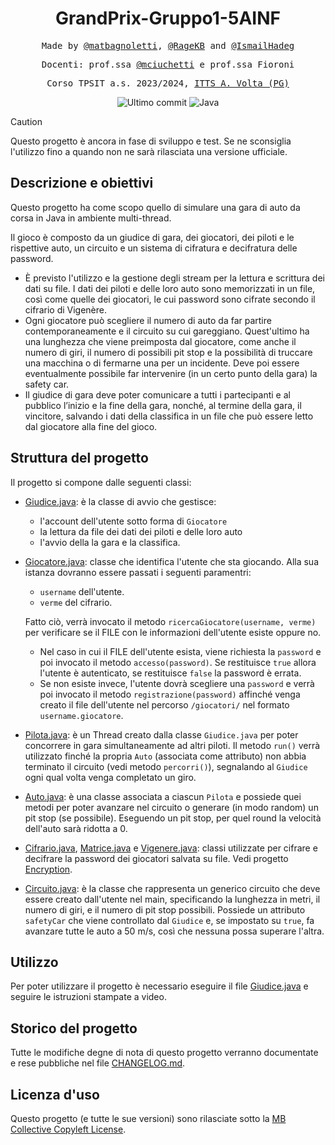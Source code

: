 <h1 align="center">GrandPrix-Gruppo1-5AINF</h1>

<p align="center" style="font-family: monospace">Made by <a href="https://github.com/matbagnoletti">@matbagnoletti</a>, <a href="https://github.com/RageKB">@RageKB</a> and <a href="https://github.com/IsmailHadeg">@IsmailHadeg</a></p>
<p align="center" style="font-family: monospace">Docenti: prof.ssa <a href="https://github.com/mciuchetti">@mciuchetti</a> e prof.ssa Fioroni</p>
<p align="center" style="font-family: monospace">Corso TPSIT a.s. 2023/2024, <a href="https://www.avoltapg.edu.it/">ITTS A. Volta (PG)</a></p>
<p align="center">
    <img src="https://img.shields.io/github/last-commit/matbagnoletti/GrandPrix-Gruppo1-5AINF?style=for-the-badge" alt="Ultimo commit">
    <img src="https://img.shields.io/badge/Language-Java-blue?style=for-the-badge" alt="Java">
</p>

> [!CAUTION] 
> 
> Questo progetto è ancora in fase di sviluppo e test. Se ne sconsiglia l'utilizzo fino a quando non ne sarà rilasciata una versione ufficiale.

## Descrizione e obiettivi
Questo progetto ha come scopo quello di simulare una gara di auto da corsa in Java in ambiente multi-thread.

Il gioco è composto da un giudice di gara, dei giocatori, dei piloti e le rispettive auto, un circuito e un sistema di cifratura e decifratura delle password.

- È previsto l'utilizzo e la gestione degli stream per la lettura e scrittura dei dati su file. I dati dei piloti e delle loro auto sono memorizzati in un file, così come quelle dei giocatori, le cui password sono cifrate secondo il cifrario di Vigenère.
- Ogni giocatore può scegliere il numero di auto da far partire contemporaneamente e il circuito su cui gareggiano. Quest'ultimo ha una lunghezza che viene preimposta dal giocatore, come anche il numero di giri, il numero di possibili pit stop e la possibilità di truccare una macchina o di fermarne una per un incidente. Deve poi essere eventualmente possibile far intervenire (in un certo punto della gara) la safety car. 
- Il giudice di gara deve poter comunicare a tutti i partecipanti e al pubblico l’inizio e la fine della gara, nonché, al termine della gara, il vincitore, salvando i dati della classifica in un file che può essere letto dal giocatore alla fine del gioco.
    
## Struttura del progetto
Il progetto si compone dalle seguenti classi:

- [Giudice.java](src/main/java/org/tpsit/Giudice.java): è la classe di avvio che gestisce:
    - l'account dell'utente sotto forma di `Giocatore`
    - la lettura da file dei dati dei piloti e delle loro auto
    - l'avvio della la gara e la classifica. 

- [Giocatore.java](src/main/java/org/tpsit/Giocatore.java): classe che identifica l'utente che sta giocando. Alla sua istanza dovranno essere passati i seguenti paramentri:
  - `username` dell'utente.
  - `verme` del cifrario.
  
  Fatto ciò, verrà invocato il metodo `ricercaGiocatore(username, verme)` per verificare se il FILE con le informazioni dell'utente esiste oppure no. 
  - Nel caso in cui il FILE dell'utente esista, viene richiesta la `password` e poi invocato il metodo `accesso(password)`. Se restituisce `true` allora l'utente è autenticato, se restituisce `false` la password è errata. 
  - Se non esiste invece, l'utente dovrà scegliere una `password` e verrà poi invocato il metodo `registrazione(password)` affinché venga creato il file dell'utente nel percorso `/giocatori/` nel formato `username.giocatore`.
   
- [Pilota.java](src/main/java/org/tpsit/Pilota.java): è un Thread creato dalla classe `Giudice.java` per poter concorrere in gara simultaneamente ad altri piloti. Il metodo `run()` verrà utilizzato finché la propria `Auto` (associata come attributo) non abbia terminato il circuito (vedi metodo `percorri()`), segnalando al `Giudice` ogni qual volta venga completato un giro.

- [Auto.java](src/main/java/org/tpsit/Auto.java): è una classe associata a ciascun `Pilota` e possiede quei metodi per poter avanzare nel circuito o generare (in modo random) un pit stop (se possibile). Eseguendo un pit stop, per quel round la velocità dell'auto sarà ridotta a 0.
   
- [Cifrario.java](src/main/java/org/tpsit/Cifrario.java), [Matrice.java](src/main/java/org/tpsit/Matrice.java) e [Vigenere.java](src/main/java/org/tpsit/Vigenere.java): classi utilizzate per cifrare e decifrare la password dei giocatori salvata su file. Vedi progetto [Encryption](https://www.github.com/matbagnoletti/Encryption).

- [Circuito.java](src/main/java/org/tpsit/Circuito.java): è la classe che rappresenta un generico circuito che deve essere creato dall'utente nel main, specificando la lunghezza in metri, il numero di giri, e il numero di pit stop possibili. Possiede un attributo `safetyCar` che viene controllato dal `Giudice` e, se impostato su `true`, fa avanzare tutte le auto a 50 m/s, così che nessuna possa superare l'altra.
 
## Utilizzo
Per poter utilizzare il progetto è necessario eseguire il file [Giudice.java](src/main/java/org/tpsit/Giudice.java) e seguire le istruzioni stampate a video.

## Storico del progetto
Tutte le modifiche degne di nota di questo progetto verranno documentate e rese pubbliche nel file [CHANGELOG.md](CHANGELOG.md).

## Licenza d'uso
Questo progetto (e tutte le sue versioni) sono rilasciate sotto la [MB Collective Copyleft License](LICENSE).